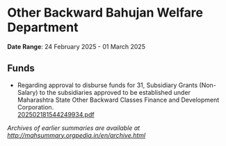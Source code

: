 # Other Backward Bahujan Welfare Department

**Date Range**: 24 February 2025 - 01 March 2025


## Funds
- Regarding approval to disburse funds for 31, Subsidiary Grants (Non-Salary) to the subsidiaries approved to be established under Maharashtra State Other Backward Classes Finance and Development Corporation.\
  [202502181544249934.pdf](https://gr.maharashtra.gov.in/Site/Upload/Government%20Resolutions/English/202502181544249934.pdf)


*Archives of earlier summaries are available at http://mahsummary.orgpedia.in/en/archive.html*